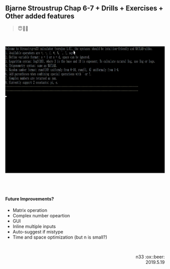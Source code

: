 ## Bjarne Stroustrup Chap 6-7 + Drills + Exercises + Other added features 
> :innocent::no_entry_sign::game_die:

<br></br>
<img src="https://github.com/mmc-n33/CPP/blob/master/Calculator/ezgifcomgifmaker.gif" width="1400" height="400" />
<br></br><br></br>

#### Future Improvements?
* Matrix operation
* Complex number opeartion
* GUI
* Inline multiple inputs
* Auto-suggest if mistype
* Time and space optimization (but n is small?)
<br />
<p align="right">n33 :ox::beer:<br />2019.5.19</p>
